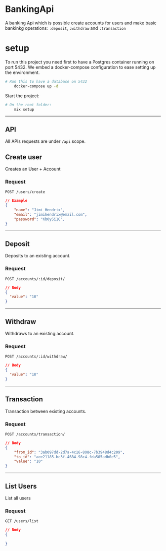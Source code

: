 # BankingApi

A banking Api which is possible create accounts for users and make basic bankinkg operations: `:deposit`, `:withdraw` and `:transaction`  

 
# setup

To run this project you need first to have a Postgres container running on port 5432. We embed a docker-compose configuration to ease setting up the environment.  

```sh
# Run this to have a database on 5432
    docker-compose up -d

```

Start the project: 

```sh
# On the root folder:
    mix setup
```

---
## API

All APIs requests are under `/api` scope.



## Create user
Creates an User + Account

### Request
`POST /users/create`

```json
// Example
{
	"name": "Jimi Hendrix",
	"email": "jimihendrix@email.com",
	"password": "Kb0ySi1C",
}
```

---
## Deposit
Deposits to an existing account.


### Request
  `POST /accounts/:id/deposit/`


```json
// Body
{
  "value": "10"
}
```
---
## Withdraw
Withdraws to an existing account.


### Request
  `POST /accounts/:id/withdraw/` 


```json
// Body
{
  "value": "10"
}
```

---
## Transaction
Transaction between existing accounts.


### Request
  `POST /accounts/transaction/` 


```json
// Body
{
	"from_id": "3ab097dd-2d7a-4c16-808c-7b3948d4c209",
	"to_id": "aee21185-bc3f-4684-98c4-fda505adb0e5",
	"value": "10"
}
```
---

## List Users
List all users

### Request

`GET /users/list`


```json
// Body
{
  
}
```
